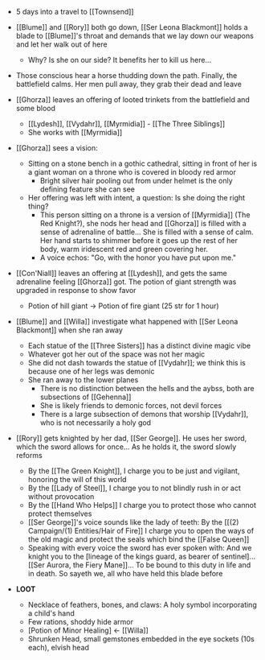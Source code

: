 
- 5 days into a travel to [[Townsend]]
- [[Blume]] and [[Rory]] both go down, [[Ser Leona Blackmont]] holds a blade to [[Blume]]'s throat and demands that we lay down our weapons and let her walk out of here
	- Why? Is she on our side? It benefits her to kill us here...
- Those conscious hear a horse thudding down the path. Finally, the battlefield calms. Her men pull away, they grab their dead and leave
- [[Ghorza]] leaves an offering of looted trinkets from the battlefield and some blood
	- [[Lydesh]], [[Vydahr]], [[Myrmidia]] - [[The Three Siblings]]
	- She works with [[Myrmidia]]
- [[Ghorza]] sees a vision:
	- Sitting on a stone bench in a gothic cathedral, sitting in front of her is a giant woman on a throne who is covered in bloody red armor
		- Bright silver hair pooling out from under helmet is the only defining feature she can see
	- Her offering was left with intent, a question: Is she doing the right thing?
		- This person sitting on a throne is a version of [[Myrmidia]] (The Red Knight?), she nods her head and [[Ghorza]] is filled with a sense of adrenaline of battle... She is filled with a sense of calm. Her hand starts to shimmer before it goes up the rest of her body, warm iridescent red and green covering her. 
		- A voice echos: "Go, with the honor you have put upon me."
- [[Con'Niall]] leaves an offering at [[Lydesh]], and gets the same adrenaline feeling [[Ghorza]] got. The potion of giant strength was upgraded in response to show favor
	- Potion of hill giant -> Potion of fire giant (25 str for 1 hour)
- [[Blume]] and [[Willa]] investigate what happened with [[Ser Leona Blackmont]] when she ran away
	- Each statue of the [[Three Sisters]] has a distinct divine magic vibe
	- Whatever got her out of the space was not her magic
	- She did not dash towards the statue of [[Vydahr]]; we think this is because one of her legs was demonic
	- She ran away to the lower planes
		- There is no distinction between the hells and the aybss, both are subsections of [[Gehenna]]
		- She is likely friends to demonic forces, not devil forces
		- There is a large subsection of demons that worship [[Vydahr]], who is not necessarily a holy god
- [[Rory]] gets knighted by her dad, [[Ser George]]. He uses her sword, which the sword allows for once... As he holds it, the sword slowly reforms
	- By the [[The Green Knight]], I charge you to be just and vigilant, honoring the will of this world
	 - By the [[Lady of Steel]], I charge you to not blindly rush in or act without provocation
	 - By the [[Hand Who Helps]] I charge you to protect those who cannot protect themselves
	 - [[Ser George]]'s voice sounds like the lady of teeth: By the [[(2) Campaign/(1) Entities/Hair of Fire]] I charge you to open the ways of the old magic and protect the seals which bind the [[False Queen]]
	 - Speaking with every voice the sword has ever spoken with: And we knight you to the [lineage of the kings guard, as bearer of sentinel]... [[Ser Aurora, the Fiery Mane]]... To be bound to this duty in life and in death. So sayeth we, all who have held this blade before
	
- **LOOT**
	- Necklace of feathers, bones, and claws: A holy symbol incorporating a child's hand
	- Few rations, shoddy hide armor
	- [Potion of Minor Healing] <- [[Willa]]
	- Shrunken Head, small gemstones embedded in the eye sockets (10s each), elvish head